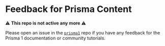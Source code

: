 # Feedback for Prisma Content

⚠️ **This repo is not active any more** ⚠️ 

Please open an issue in the [`prisma1`](https://github.com/prisma/prisma1) repo if you have any feedback for the Prisma 1 documentation or community tutorials.

